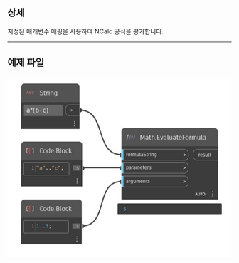 ## 상세
지정된 매개변수 매핑을 사용하여 NCalc 공식을 평가합니다.
___
## 예제 파일

![EvaluateFormula](./DSCore.Math.EvaluateFormula_img.jpg)

